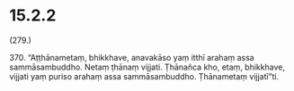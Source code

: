 

# 15.2.2



(279.)

370\. “Aṭṭhānametaṃ, bhikkhave, anavakāso yaṃ itthī arahaṃ assa sammāsambuddho. Netaṃ ṭhānaṃ vijjati. Ṭhānañca kho, etaṃ, bhikkhave, vijjati yaṃ puriso arahaṃ assa sammāsambuddho. Ṭhānametaṃ vijjatī”ti.



